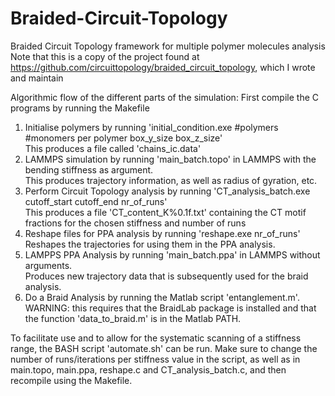 # Braided-Circuit-Topology
Braided Circuit Topology framework for multiple polymer molecules analysis 
Note that this is a copy of the project found at https://github.com/circuittopology/braided_circuit_topology, which I wrote and maintain

Algorithmic flow of the different parts of the simulation:
First compile the C programs by running the Makefile

<ol>
  <li> Initialise polymers by running 'initial_condition.exe #polymers #monomers per polymer box_y_size box_z_size' </li>
  This produces a file called 'chains_ic.data'
  <li> LAMMPS simulation by running 'main_batch.topo' in LAMMPS with the bending stiffness as argument. </li>
  This produces trajectory information, as well as radius of gyration, etc.
  <li> Perform Circuit Topology analysis by running 'CT_analysis_batch.exe cutoff_start cutoff_end nr_of_runs' </li>
  This produces a file 'CT_content_K%0.1f.txt' containing the CT motif fractions for the chosen stiffness and number of runs
  <li> Reshape files for PPA analysis by running 'reshape.exe nr_of_runs' </li>
  Reshapes the trajectories for using them in the PPA analysis.
  <li> LAMPPS PPA Analysis by running 'main_batch.ppa' in LAMMPS without arguments. </li>
  Produces new trajectory data that is subsequently used for the braid analysis.
  <li> Do a Braid Analysis by running the Matlab script 'entanglement.m'. WARNING: this requires that the BraidLab package is installed and that the function 'data_to_braid.m' is in the Matlab PATH. </li>
</ol>

To facilitate use and to allow for the systematic scanning of a stiffness range, the BASH script 'automate.sh' can be run. Make sure to change the number of runs/iterations per stiffness value in the script, as well as in main.topo, main.ppa, reshape.c and CT_analysis_batch.c, and then recompile using the Makefile.
